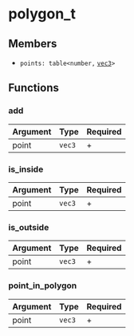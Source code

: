 # polygon\_t

## Members

* `points: table<number,` [`vec3`](vec3.md)`>`

## Functions

### add

| Argument | Type   | Required |
| -------- | ------ | -------- |
| point    | `vec3` | +        |

### is\_inside

| Argument | Type   | Required |
| -------- | ------ | -------- |
| point    | `vec3` | +        |

### is\_outside

| Argument | Type   | Required |
| -------- | ------ | -------- |
| point    | `vec3` | +        |

### point\_in\_polygon

| Argument | Type   | Required |
| -------- | ------ | -------- |
| point    | `vec3` | +        |

